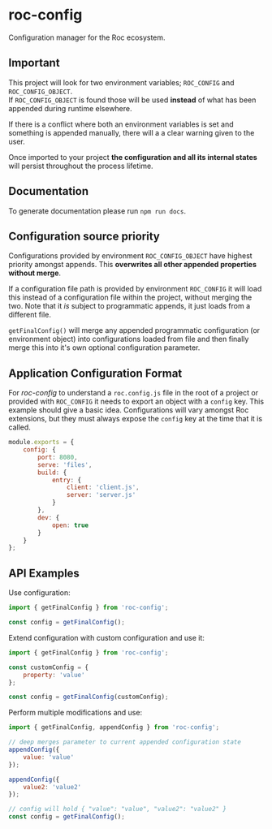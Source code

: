 # roc-config

Configuration manager for the Roc ecosystem.

## Important

This project will look for two environment variables; `ROC_CONFIG` and `ROC_CONFIG_OBJECT`.  
If `ROC_CONFIG_OBJECT` is found those will be used **instead** of what has been appended during runtime elsewhere.

If there is a conflict where both an environment variables is set and something is appended manually, there will a a clear warning given to the user.

Once imported to your project **the configuration and all its internal states** will persist throughout the process lifetime.

## Documentation

To generate documentation please run `npm run docs`.

## Configuration source priority
Configurations provided by environment `ROC_CONFIG_OBJECT` have highest priority amongst appends. This **overwrites all other appended properties without merge**.

If a configuration file path is provided by environment `ROC_CONFIG` it will load this instead of a configuration file within the project, without merging the two. Note that it _is_ subject to programmatic appends, it just loads from a different file.

`getFinalConfig()` will merge any appended programmatic configuration (or environment object) into configurations loaded from file and then finally merge this into it's own optional configuration parameter.

## Application Configuration Format

For _roc-config_ to understand a `roc.config.js` file in the root of a project or provided with `ROC_CONFIG` it needs to export an object with a `config` key. This example should give a basic idea. Configurations will vary amongst Roc extensions, but they must always expose the `config` key at the time that it is called.

```js
module.exports = {
    config: {
        port: 8080,
        serve: 'files',
        build: {
            entry: {
                client: 'client.js',
                server: 'server.js'
            }
        },
        dev: {
            open: true
        }
    }
};
```

## API Examples

Use configuration:
```js
import { getFinalConfig } from 'roc-config';

const config = getFinalConfig();

```

Extend configuration with custom configuration and use it:
```js
import { getFinalConfig } from 'roc-config';

const customConfig = {
    property: 'value'
};

const config = getFinalConfig(customConfig);
```
Perform multiple modifications and use:
```js
import { getFinalConfig, appendConfig } from 'roc-config';

// deep merges parameter to current appended configuration state
appendConfig({
    value: 'value'
});

appendConfig({
    value2: 'value2'
});

// config will hold { "value": "value", "value2": "value2" }
const config = getFinalConfig();
```
